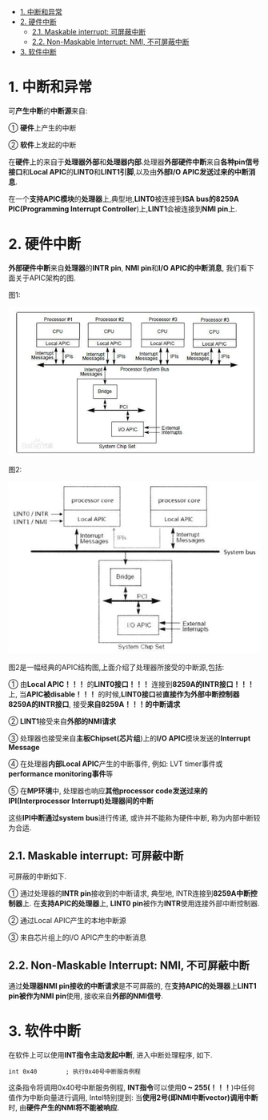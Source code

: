 
<!-- @import "[TOC]" {cmd="toc" depthFrom=1 depthTo=6 orderedList=false} -->

<!-- code_chunk_output -->

- [1. 中断和异常](#1-中断和异常)
- [2. 硬件中断](#2-硬件中断)
  - [2.1. Maskable interrupt: 可屏蔽中断](#21-maskable-interrupt-可屏蔽中断)
  - [2.2. Non-Maskable Interrupt: NMI, 不可屏蔽中断](#22-non-maskable-interrupt-nmi-不可屏蔽中断)
- [3. 软件中断](#3-软件中断)

<!-- /code_chunk_output -->

# 1. 中断和异常

可**产生中断**的**中断源**来自:

① **硬件**上产生的中断

② **软件**上发起的中断

在**硬件**上的来自于**处理器外部**和**处理器内部**.处理器**外部硬件中断**来自**各种pin信号接口**和**Local APIC**的**LINT0**和**LINT1引脚**,以及由**外部I/O APIC发送过来的中断消息**.

在一个**支持APIC模块**的**处理器**上,典型地,**LINT0**被连接到**ISA bus的8259A PIC(Programming Interrupt Controller**)上,**LINT1**会被连接到**NMI pin**上.

# 2. 硬件中断

**外部硬件中断**来自**处理器**的**INTR pin**, **NMI pin**和**I/O APIC的中断消息**, 我们看下面关于APIC架构的图.

图1:

![config](./images/1.png)

图2:

![config](./images/2.png)

图2是一幅经典的APIC结构图,上面介绍了处理器所接受的中断源,包括:

① 由**Local APIC！！！** 的**LINT0接口！！！** 连接到**8259A的INTR接口！！！** 上, 当**APIC被disable！！！** 的时候,**LINT0接口**被**直接作为外部中断控制器8259A的INTR接口**, 接受**来自8259A！！！的中断请求**

② **LINT1**接受来自**外部的NMI请求**

③ 处理器也接受来自**主板Chipset(芯片组**)上的**I/O APIC**模块发送的**Interrupt Message**

④ 在处理器**内部Local APIC**产生的中断事件, 例如: LVT timer事件或**performance monitoring事件**等

⑤ 在**MP环境**中, 处理器也响应**其他processor code发送过来的IPI(Interprocessor Interrupt)处理器间的中断**

这些**IPI中断通过system bus**进行传递, 或许并不能称为硬件中断, 称为内部中断较为合适.

## 2.1. Maskable interrupt: 可屏蔽中断

可屏蔽的中断如下.

① 通过处理器的**INTR pin**接收到的中断请求, 典型地, INTR连接到**8259A中断控制器**上. 在**支持APIC的处理器**上, **LINT0 pin**被作为**INTR**使用连接外部中断控制器.

② 通过Local APIC产生的本地中断源

③ 来自芯片组上的I/O APIC产生的中断消息

## 2.2. Non-Maskable Interrupt: NMI, 不可屏蔽中断

通过**处理器NMI pin接收的中断请求**是不可屏蔽的, 在**支持APIC的处理器**上**LINT1 pin被作为NMI pin**使用, 接收来自**外部的NMI信号**.

# 3. 软件中断

在软件上可以使用**INT指令主动发起中断**, 进入中断处理程序, 如下.

```
int 0x40        ; 执行0x40号中断服务例程
```

这条指令将调用0x40号中断服务例程, **INT指令**可以使用**0 \~ 255(！！！**)中任何值作为中断向量进行调用, Intel特别提到: 当**使用2号(即NMI中断vector)调用中断**时, 由**硬件产生的NMI将不能被响应**.